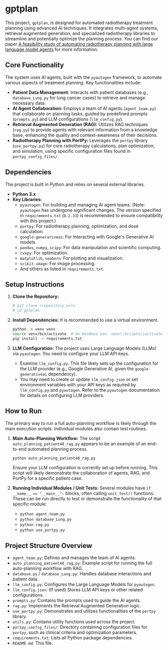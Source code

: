 # gptplan
This project, `gptplan`, is designed for automated radiotherapy treatment planning using advanced AI techniques. It integrates multi-agent systems, retrieval augmented generation, and specialized radiotherapy libraries to streamline and potentially optimize the planning process. You can find our paper [A feasibility study of automating radiotherapy planning with large language model agents](https://iopscience.iop.org/article/10.1088/1361-6560/adbff1) for more information.

## Core Functionality
The system uses AI agents, built with the `pyautogen` framework, to automate various aspects of treatment planning. Key functionalities include:
*   **Patient Data Management:** Interacts with patient databases (e.g., `database_Lung.py` for lung cancer cases) to retrieve and manage necessary data.
*   **AI Agent Collaboration:** Employs a team of AI agents (`agent_team.py`) that collaborate on planning tasks, guided by predefined prompts (`prompts.py`) and LLM configurations (`llm_config.py`).
*   **Retrieval Augmented Generation (RAG):** Utilizes RAG techniques (`rag.py`) to provide agents with relevant information from a knowledge base, enhancing the quality and context-awareness of their decisions.
*   **Radiotherapy Planning with PortPy:** Leverages the `portpy` library (`use_portpy.py`) for core radiotherapy calculations, plan optimization, and simulation, using specific configuration files found in `portpy_config_files/`.

## Dependencies
The project is built in Python and relies on several external libraries.

*   **Python 3.x**
*   **Key Libraries:**
    *   `pyautogen`: For building and managing AI agent teams. (Note: `pyautogen` has undergone significant changes. The version specified in `requirements.txt` (`0.2.33`) is recommended to ensure compatibility with this project.)
    *   `portpy`: For radiotherapy planning, optimization, and dose calculation.
    *   `google-generativeai`: For interacting with Google's Generative AI models.
    *   `pandas`, `numpy`, `scipy`: For data manipulation and scientific computing.
    *   `cvxpy`: For optimization.
    *   `matplotlib`, `seaborn`: For plotting and visualization.
    *   `scikit-image`: For image processing.
    *   And others as listed in `requirements.txt`.

## Setup Instructions

1.  **Clone the Repository:**
    ```bash
    # git clone <repository_url>
    # cd gptplan
    ```

2.  **Install Dependencies:**
    It is recommended to use a virtual environment.
    ```bash
    python -m venv venv
    source venv/bin/activate  # On Windows use `venv\\Scripts\\activate`
    pip install -r requirements.txt
    ```

3.  **LLM Configuration:**
    The project uses Large Language Models (LLMs) via `pyautogen`. You need to configure your LLM API keys.
    *   Examine `llm_config.py`. This file likely sets up the configuration for the LLM provider (e.g., Google Generative AI, given the `google-generativeai` dependency).
    *   You may need to create or update `llm_config.json` or set environment variables with your API keys as required by `llm_config.py` and `pyautogen`. Refer to the `pyautogen` documentation for details on configuring LLM providers.

## How to Run

The primary way to run a full auto-planning workflow is likely through the main execution scripts. Individual modules also contain test routines.

1.  **Main Auto-Planning Workflow:**
    The script `auto_planning_patient48_rag.py` appears to be an example of an end-to-end automated planning process.
    ```bash
    python auto_planning_patient48_rag.py
    ```
    Ensure your LLM configuration is correctly set up before running. This script will likely demonstrate the collaboration of agents, RAG, and PortPy for a specific patient case.

2.  **Running Individual Modules / Unit Tests:**
    Several modules have `if __name__ == "__main__":` blocks, often calling `unit_test()` functions. These can be run directly to test or demonstrate the functionality of that specific module:
    *   `python agent_team.py`
    *   `python database_Lung.py`
    *   `python rag.py`
    *   `python use_portpy.py`

## Project Structure Overview

*   `agent_team.py`: Defines and manages the team of AI agents.
*   `auto_planning_patient48_rag.py`: Example script for running the full auto-planning workflow with RAG.
*   `database.py` / `database_Lung.py`: Handles database interactions and patient data.
*   `llm_config.py`: Configures the Large Language Models for `pyautogen`.
*   `llm_config.json`: (If used) Stores LLM API keys or other related configurations.
*   `prompts.py`: Contains the prompts used to guide the AI agents.
*   `rag.py`: Implements the Retrieval Augmented Generation logic.
*   `use_portpy.py`: Demonstrates and utilizes functionalities of the `portpy` library.
*   `utils.py`: Contains utility functions used across the project.
*   `portpy_config_files/`: Directory containing configuration files for `portpy`, such as clinical criteria and optimization parameters.
*   `requirements.txt`: Lists all Python package dependencies.
*   `README.md`: This file.
